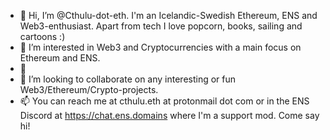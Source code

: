 - 👋 Hi, I’m @Cthulu-dot-eth. I'm an Icelandic-Swedish Ethereum, ENS and Web3-enthusiast.
Apart from tech I love popcorn, books, sailing and cartoons :)
- 👀 I’m interested in Web3 and Cryptocurrencies with a main focus on Ethereum and ENS.
- 🌱
- 💞️ I’m looking to collaborate on any interesting or fun Web3/Ethereum/Crypto-projects.
- 📫 You can reach me at cthulu.eth at protonmail dot com or in the ENS Discord at https://chat.ens.domains where I'm a support mod. Come say hi!

<!---
Cthulu-dot-eth/Cthulu-dot-eth is a ✨ special ✨ repository because its `README.md` (this file) appears on your GitHub profile.
You can click the Preview link to take a look at your changes.
--->

